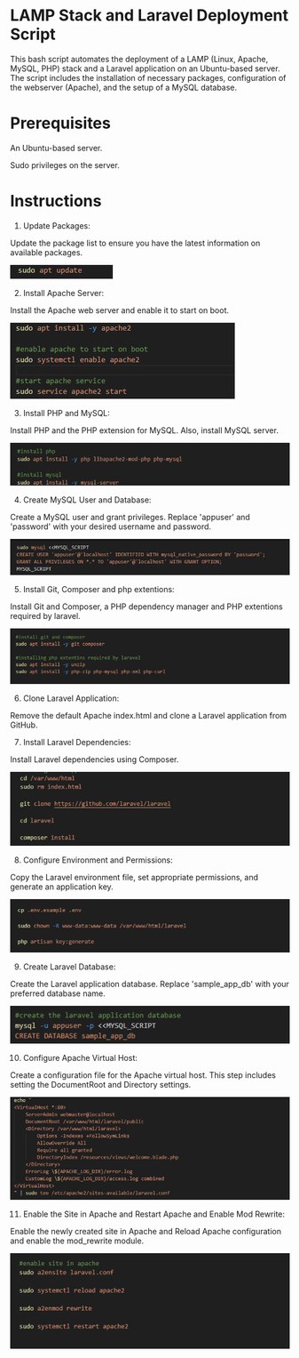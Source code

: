 # LAMP Stack and Laravel Deployment Script

This bash script automates the deployment of a LAMP (Linux, Apache, MySQL, PHP) stack and a Laravel application on an Ubuntu-based server. The script includes the installation of necessary packages, configuration of the webserver (Apache), and the setup of a MySQL database.

# Prerequisites

An Ubuntu-based server.

Sudo privileges on the server.

# Instructions

1. Update Packages:

Update the package list to ensure you have the latest information on available packages.

![alt](/pictures/update.png)

2. Install Apache Server:

Install the Apache web server and enable it to start on boot.

![alt](/pictures/apache.png)

3. Install PHP and MySQL:

Install PHP and the PHP extension for MySQL. Also, install MySQL server.

![alt](/pictures/phpsql.png)

4. Create MySQL User and Database:

Create a MySQL user and grant privileges. Replace 'appuser' and 'password' with your desired username and password.

![alt](/pictures/sqlset.png)

5. Install Git, Composer and php extentions:

Install Git and Composer, a PHP dependency manager and PHP extentions required by laravel.

![alt](/pictures/gitext.png)

6. Clone Laravel Application:

Remove the default Apache index.html and clone a Laravel application from GitHub.

7. Install Laravel Dependencies:

Install Laravel dependencies using Composer.

![alt](/pictures/clone.png)

8. Configure Environment and Permissions:

Copy the Laravel environment file, set appropriate permissions, and generate an application key.

![alt](/pictures/artisan.png)

9. Create Laravel Database:

Create the Laravel application database. Replace 'sample_app_db' with your preferred database name.

![alt](/pictures/DB.png)

10. Configure Apache Virtual Host:

Create a configuration file for the Apache virtual host. This step includes setting the DocumentRoot and Directory settings.

![alt](/pictures/virtual.png)

11. Enable the Site in Apache and Restart Apache and Enable Mod Rewrite:

Enable the newly created site in Apache and Reload Apache configuration and enable the mod_rewrite module.

![alt](/pictures/site.png)
